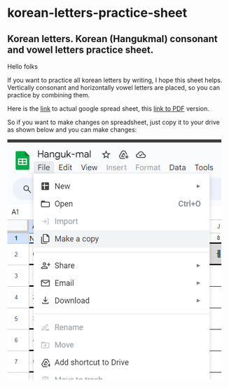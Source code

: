 # korean-letters-practice-sheet
## Korean letters. Korean (Hangukmal) consonant and vowel letters practice sheet.

Hello folks

If you want to practice all korean letters by writing, I hope this sheet helps.
Vertically consonant and horizontally vowel letters are placed, so you can practice by combining them.

Here is the [link](https://docs.google.com/spreadsheets/d/1_MLhPqmbsDo4e9jpdodbdDSPzCMlbXvb-J2SFkiIk6k/edit?usp=sharing) to actual google spread sheet, this [link to PDF](https://github.com/AbdulxaqDev/korean-letters-practice-sheet/blob/main/korean-letters-practice-sheet.pdf) version.

So if you want to make changes on spreadsheet, just copy it to your drive as shown below and you can make changes:

![make copy image](https://github.com/AbdulxaqDev/korean-letters-practice-sheet/blob/main/images/make_a_copy.png)

